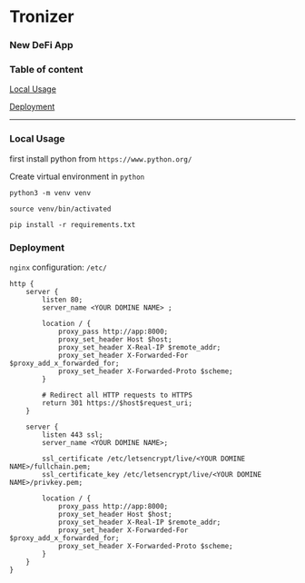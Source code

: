 # Tronizer

### New DeFi App

### Table of content
[Local Usage](#local-usage)

[Deployment](#deployment)

-----
<a name="local-usage"/>

### Local Usage
first install python from `https://www.python.org/`

Create virtual environment in `python`

```commandline
python3 -m venv venv
```


```commandline
source venv/bin/activated
```
```commandline
pip install -r requirements.txt
```

<a name="deployment"/>


### Deployment
`nginx` configuration: 
`/etc/`
```nginx
http {
    server {
        listen 80;
        server_name <YOUR DOMINE NAME> ;

        location / {
            proxy_pass http://app:8000;
            proxy_set_header Host $host;
            proxy_set_header X-Real-IP $remote_addr;
            proxy_set_header X-Forwarded-For $proxy_add_x_forwarded_for;
            proxy_set_header X-Forwarded-Proto $scheme;
        }

        # Redirect all HTTP requests to HTTPS
        return 301 https://$host$request_uri;
    }

    server {
        listen 443 ssl;
        server_name <YOUR DOMINE NAME>;

        ssl_certificate /etc/letsencrypt/live/<YOUR DOMINE NAME>/fullchain.pem;
        ssl_certificate_key /etc/letsencrypt/live/<YOUR DOMINE NAME>/privkey.pem;

        location / {
            proxy_pass http://app:8000;
            proxy_set_header Host $host;
            proxy_set_header X-Real-IP $remote_addr;
            proxy_set_header X-Forwarded-For $proxy_add_x_forwarded_for;
            proxy_set_header X-Forwarded-Proto $scheme;
        }
    }
}
```